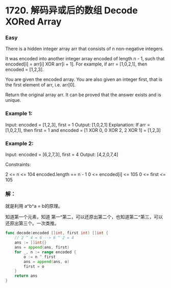 # 1720. 解码异或后的数组 Decode XORed Array

### Easy

There is a hidden integer array arr that consists of n non-negative integers.

It was encoded into another integer array encoded of length n - 1, such that encoded[i] = arr[i] XOR arr[i + 1]. For example, if arr = [1,0,2,1], then encoded = [1,2,3].

You are given the encoded array. You are also given an integer first, that is the first element of arr, i.e. arr[0].

Return the original array arr. It can be proved that the answer exists and is unique.

### Example 1:

Input: encoded = [1,2,3], first = 1
Output: [1,0,2,1]
Explanation: If arr = [1,0,2,1], then first = 1 and encoded = [1 XOR 0, 0 XOR 2, 2 XOR 1] = [1,2,3]

### Example 2:

Input: encoded = [6,2,7,3], first = 4
Output: [4,2,0,7,4]

Constraints:

2 <= n <= 104
encoded.length == n - 1
0 <= encoded[i] <= 105
0 <= first <= 105

### 解：

就是利用 a^b^a = b的原理。

知道第一个元素，知道 第一^第二，可以还原出第二个，也知道第二^第三，可以还原出第三个。一次类推。

```go
func decode(encoded []int, first int) []int {
	// 2 ^ 4 = 6 --> 6 ^ 2 = 4
	ans := []int{}
	ans = append(ans, first)
	for _, n := range encoded {
		o := n ^ first
		ans = append(ans, o)
		first = o
	}
	return ans
}
```